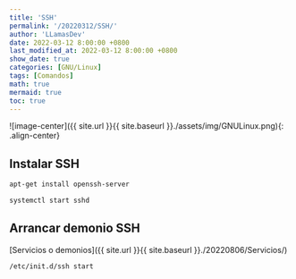 ```yaml
---
title: 'SSH'
permalink: '/20220312/SSH/'
author: 'LLamasDev'
date: 2022-03-12 8:00:00 +0800
last_modified_at: 2022-03-12 8:00:00 +0800
show_date: true
categories: [GNU/Linux]
tags: [Comandos]
math: true
mermaid: true
toc: true
---
```


![image-center]({{ site.url }}{{ site.baseurl }}./assets/img/GNULinux.png){: .align-center}

## Instalar SSH

```bash
apt-get install openssh-server

systemctl start sshd
```

## Arrancar demonio SSH

[Servicios o demonios]({{ site.url }}{{ site.baseurl }}./20220806/Servicios/)
```bash
/etc/init.d/ssh start
```